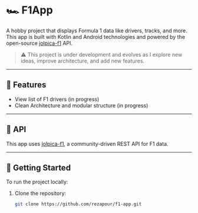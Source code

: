 # 🏎️ F1App

A hobby project that displays Formula 1 data like drivers, tracks, and more.  
This app is built with Kotlin and Android technologies and powered by the open-source [jolpica-f1](https://github.com/jolpica/jolpica-f1) API.

> ⚠️ This project is under development and evolves as I explore new ideas, improve architecture, and add new features.

---

## 🚧 Features

- View list of F1 drivers (in progress)
- Clean Architecture and modular structure (in progress)

---

## 🔌 API

This app uses [jolpica-f1](https://github.com/jolpica/jolpica-f1), a community-driven REST API for F1 data.

---

## 🚀 Getting Started

To run the project locally:

1. Clone the repository:
   ```bash
   git clone https://github.com/rezapour/f1-app.git